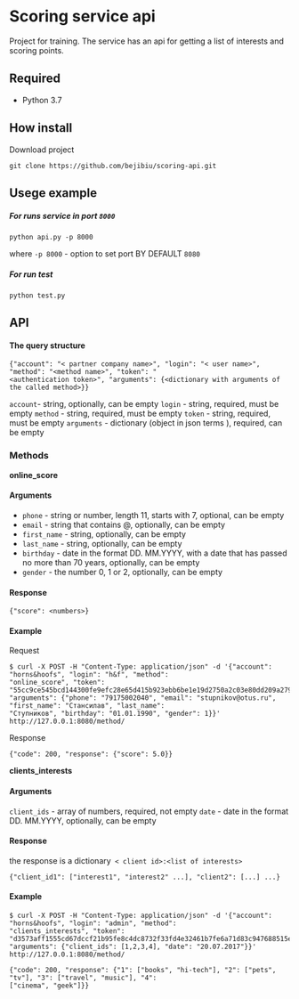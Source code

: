 Scoring service api
=========
Project for training. The service has an api for getting a list of interests and scoring points.

Required
---------
* Python 3.7

How install
------
Download project
```
git clone https://github.com/bejibiu/scoring-api.git
```

Usege example
----------
##### For runs service in port `8000` 
```
python api.py -p 8000
```
where `-p 8000` - option to set port BY DEFAULT `8080`

##### For run test
```
python test.py
```

API
-----------
#### The query structure

```
{"account": "< partner company name>", "login": "< user name>", "method": "<method name>", "token": " 
<authentication token>", "arguments": {<dictionary with arguments of the called method>}} 
```

`account`- string, optionally, can be empty
`login` -  string, required,  must be empty
`method` -  string, required,  must be empty
`token` -  string, required,  must be empty
`arguments` -  dictionary (object in json terms ), required, can be empty

### Methods

**online_score**

#### Arguments

* `phone` - string or number, length 11, starts with 7, optional, can be empty
* `email` - string that contains @, optionally, can be empty
* `first_name` - string, optionally, can be empty
* `last_name` - string, optionally, can be empty
* `birthday` - date in the format DD. MM.YYYY, with a date that has passed no more than 70 years, optionally, can be empty
* `gender` -  the number 0, 1 or 2, optionally, can be empty

#### Response

```
{"score": <numbers>}
```

#### Example

Request 
```
$ curl -X POST -H "Content-Type: application/json" -d '{"account": "horns&hoofs", "login": "h&f", "method":
"online_score", "token":
"55cc9ce545bcd144300fe9efc28e65d415b923ebb6be1e19d2750a2c03e80dd209a27954dca045e5bb12418e7d89b6d718a9e35af34e14e1d5bcd
"arguments": {"phone": "79175002040", "email": "stupnikov@otus.ru", "first_name": "Стансилав", "last_name":
"Ступников", "birthday": "01.01.1990", "gender": 1}}' http://127.0.0.1:8080/method/
```

Response
```
{"code": 200, "response": {"score": 5.0}}
```

**clients_interests**

#### Arguments

`client_ids` - array of numbers, required, not empty
`date` - date in the format DD. MM.YYYY, optionally, can be empty
#### Response
the response is a dictionary` < client id>:<list of interests>`

```
{"client_id1": ["interest1", "interest2" ...], "client2": [...] ...}
```


#### Example

```
$ curl -X POST -H "Content-Type: application/json" -d '{"account": "horns&hoofs", "login": "admin", "method":
"clients_interests", "token":
"d3573aff1555cd67dccf21b95fe8c4dc8732f33fd4e32461b7fe6a71d83c947688515e36774c00fb630b039fe2223c991f045f13f240913860502",
"arguments": {"client_ids": [1,2,3,4], "date": "20.07.2017"}}' http://127.0.0.1:8080/method/
```

```
{"code": 200, "response": {"1": ["books", "hi-tech"], "2": ["pets", "tv"], "3": ["travel", "music"], "4":
["cinema", "geek"]}}
```